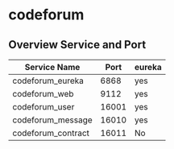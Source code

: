 # codeforum
## Overview Service and Port
    
 Service Name | Port | eureka
------------ | ------------- | -------------
codeforum_eureka     | 6868 | yes
codeforum_web        | 9112 | yes
codeforum_user       | 16001| yes
codeforum_message    | 16010| yes
codeforum_contract   | 16011| No
